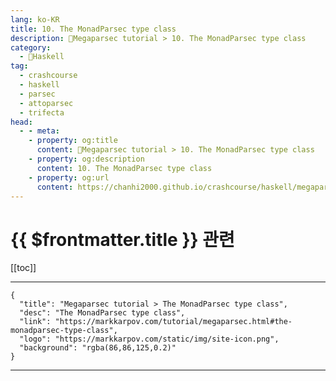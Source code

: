 ```yaml
---
lang: ko-KR
title: 10. The MonadParsec type class
description: 🐑Megaparsec tutorial > 10. The MonadParsec type class
category:
  - 🐑Haskell
tag: 
  - crashcourse
  - haskell
  - parsec
  - attoparsec
  - trifecta
head:
  - - meta:
    - property: og:title
      content: 🐑Megaparsec tutorial > 10. The MonadParsec type class
    - property: og:description
      content: 10. The MonadParsec type class
    - property: og:url
      content: https://chanhi2000.github.io/crashcourse/haskell/megaparsec/10.html
---
```


# {{ $frontmatter.title }} 관련

[[toc]]

---

```component VPCard
{
  "title": "Megaparsec tutorial > The MonadParsec type class",
  "desc": "The MonadParsec type class",
  "link": "https://markkarpov.com/tutorial/megaparsec.html#the-monadparsec-type-class",
  "logo": "https://markkarpov.com/static/img/site-icon.png",
  "background": "rgba(86,86,125,0.2)"
}
```

---

<TagLinks />